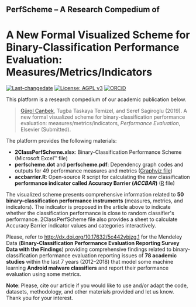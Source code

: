 ## PerfScheme – A Research Compedium of
# A New Formal Visualized Scheme for Binary-Classification Performance Evaluation: Measures/Metrics/Indicators

[![Last-changedate](https://img.shields.io/badge/last%20change-2019--02--11-brightgreen.svg)](https://github.com/gurol/perfscheme) [![License: AGPL v3](https://img.shields.io/badge/License-AGPL%20v3-blue.svg)](https://www.gnu.org/licenses/agpl-3.0)  [![ORCiD](https://img.shields.io/badge/ORCiD-0000--0002--9337--097X-green.svg)](https://orcid.org/0000-0002-9337-097X)

This platform is a research compedium of our academic publication below.

> [Gürol Canbek](http:gurol.canbek.com/Publications), Tugba Taskaya Temizel, and Seref Sagiroglu (2019). A new formal visualized scheme for binary-classification performance evaluation: measures/metrics/indicators, *Performance Evaluation*, Elsevier (Submitted).

The platform provides the following materials:
- **2ClassPerfScheme.xlsx**: Binary-Classification Performance Scheme (Microsoft Excel™ file)
- **perfscheme.dot** and **perfscheme.pdf**: Dependency graph codes and outputs for 49 performance measures and metrics ([Graphviz file](https://www.graphviz.org))
- **accbarrier.R**: Open-source R script for calculating the new classification **performance indicator called Accuracy Barrier (*ACCBAR*)** ([R](https://www.r-project.org) file)

The visualized scheme presents comprehensive information related to **50 binary-classification performance instruments** (measures, metrics, and indicators).
The indicator is proposed in the article above to indicate whether the classification performance is close to random classifier's performance.
2ClassPerfScheme file also provides a sheet to calculate Accuracy Barrier indicator values and categories interactively.

Please, refer to http://dx.doi.org/10.17632/5c442vbjzg.1 for the Mendeley Data (**Binary-Classification Performance Evaluation Reporting Survey Data with the Findings**) providing comprehensive findings related to binary-classification performance evaluation reporting issues of **78 academic studies** within the last 7 years (2012–2018) that model some machine learning **Android malware classifiers** and report their performance evaluation using some metrics.

**Note**: Please, cite our article if you would like to use and/or adapt the code, datasets, methodology, and other materials provided and let us know. Thank you for your interest.

